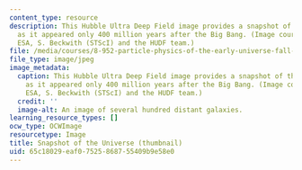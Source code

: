 ```yaml
---
content_type: resource
description: This Hubble Ultra Deep Field image provides a snapshot of the universe
  as it appeared only 400 million years after the Big Bang. (Image courtesy of NASA,
  ESA, S. Beckwith (STScI) and the HUDF team.)
file: /media/courses/8-952-particle-physics-of-the-early-universe-fall-2004/65c18029eaf07525868755409b9e58e0_8-952f04-th.jpg
file_type: image/jpeg
image_metadata:
  caption: This Hubble Ultra Deep Field image provides a snapshot of the universe
    as it appeared only 400 million years after the Big Bang. (Image courtesy of NASA,
    ESA, S. Beckwith (STScI) and the HUDF team.)
  credit: ''
  image-alt: An image of several hundred distant galaxies.
learning_resource_types: []
ocw_type: OCWImage
resourcetype: Image
title: Snapshot of the Universe (thumbnail)
uid: 65c18029-eaf0-7525-8687-55409b9e58e0
---
```

